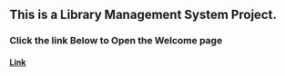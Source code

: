<h2>This is a Library Management System Project.</h2>

<h3>Click the link Below to Open the Welcome page</h3>

<h4> <a href="https://karanwani664.github.io/Library-Management-System-College-Project.github.io/Welcome.html">Link</a> </h4>

